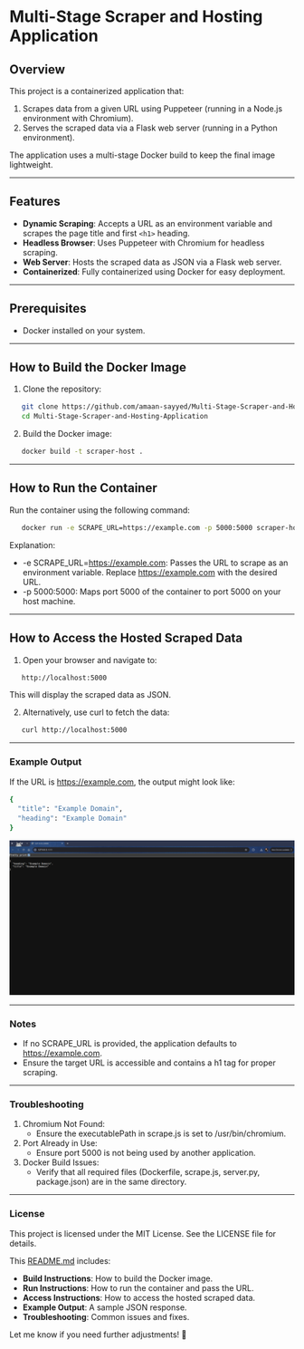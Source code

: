 # Multi-Stage Scraper and Hosting Application

## Overview
This project is a containerized application that:
1. Scrapes data from a given URL using Puppeteer (running in a Node.js environment with Chromium).
2. Serves the scraped data via a Flask web server (running in a Python environment).

The application uses a multi-stage Docker build to keep the final image lightweight.

---

## Features
- **Dynamic Scraping**: Accepts a URL as an environment variable and scrapes the page title and first `<h1>` heading.
- **Headless Browser**: Uses Puppeteer with Chromium for headless scraping.
- **Web Server**: Hosts the scraped data as JSON via a Flask web server.
- **Containerized**: Fully containerized using Docker for easy deployment.

---

## Prerequisites
- Docker installed on your system.

---

## How to Build the Docker Image
1. Clone the repository:
```bash
   git clone https://github.com/amaan-sayyed/Multi-Stage-Scraper-and-Hosting-Application.git
   cd Multi-Stage-Scraper-and-Hosting-Application
```
2. Build the Docker image:
```bash
   docker build -t scraper-host .
```
---

## How to Run the Container
Run the container using the following command:
```bash
   docker run -e SCRAPE_URL=https://example.com -p 5000:5000 scraper-host
```
Explanation:
- -e SCRAPE_URL=https://example.com: Passes the URL to scrape as an environment variable. Replace https://example.com with the desired URL.
- -p 5000:5000: Maps port 5000 of the container to port 5000 on your host machine.

---

## How to Access the Hosted Scraped Data
1. Open your browser and navigate to:
```bash
   http://localhost:5000
```
This will display the scraped data as JSON.

2. Alternatively, use curl to fetch the data:
```bash
   curl http://localhost:5000
```
---

### Example Output
If the URL is https://example.com, the output might look like:

```bash
{
  "title": "Example Domain",
  "heading": "Example Domain"
}
```

![alt text](<Screenshot from 2025-04-19 22-24-58.png>)

---

### Notes
- If no SCRAPE_URL is provided, the application defaults to https://example.com.
- Ensure the target URL is accessible and contains a h1 tag for proper scraping.

---

### Troubleshooting
1. Chromium Not Found:
    - Ensure the executablePath in scrape.js is set to /usr/bin/chromium.
2. Port Already in Use:
    - Ensure port 5000 is not being used by another application.
3. Docker Build Issues:
    - Verify that all required files (Dockerfile, scrape.js, server.py, package.json) are in the same directory.

---

### License
This project is licensed under the MIT License. See the LICENSE file for details.

This [README.md]() includes:
- **Build Instructions**: How to build the Docker image.
- **Run Instructions**: How to run the container and pass the URL.
- **Access Instructions**: How to access the hosted scraped data.
- **Example Output**: A sample JSON response.
- **Troubleshooting**: Common issues and fixes.

Let me know if you need further adjustments! 🚀